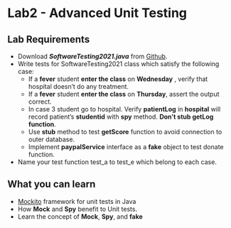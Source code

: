 # Lab2 - Advanced Unit Testing

## Lab Requirements
- Download ***SoftwareTesting2021.java*** from [Github](https://github.com/iasthc/NYCU-Software-Testing-2021).
- Write tests for SoftwareTesting2021 class which satisfy the following case:
  - If a **fever** student **enter the class** on **Wednesday** , verify that hospital doesn’t do any treatment.
  - If a **fever** student **enter the class** on **Thursday**, assert the output correct.
  - In case 3 student go to hospital. Verify **patientLog** in **hospital** will record patient’s **studentid** with **spy** method. **Don’t stub getLog function**.
  - Use **stub** method to test **getScore** function to avoid connection to outer database.
  - Implement **paypalService** interface as a **fake** object to test donate function.
- Name your test function test_a to test_e which belong to each case.

## What you can learn 
- [Mockito](https://site.mockito.org/) framework for unit tests in Java
- How **Mock** and **Spy** benefit to Unit tests.
- Learn the concept of **Mock**, **Spy**, and **fake**
